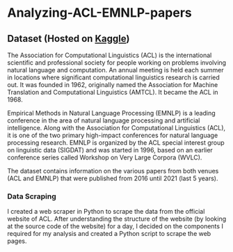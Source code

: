# Analyzing-ACL-EMNLP-papers

## Dataset (Hosted on [Kaggle]())
The Association for Computational Linguistics (ACL) is the international scientific and professional society for people working on problems involving natural language and computation. An annual meeting is held each summer in locations where significant computational linguistics research is carried out. It was founded in 1962, originally named the Association for Machine Translation and Computational Linguistics (AMTCL). It became the ACL in 1968.

Empirical Methods in Natural Language Processing (EMNLP) is a leading conference in the area of natural language processing and artificial intelligence. Along with the Association for Computational Linguistics (ACL), it is one of the two primary high-impact conferences for natural language processing research. EMNLP is organized by the ACL special interest group on linguistic data (SIGDAT) and was started in 1996, based on an earlier conference series called Workshop on Very Large Corpora (WVLC).

The dataset contains information on the various papers from both venues (ACL and EMNLP) that were published from 2016 until 2021 (last 5 years).

### Data Scraping
I created a web scraper in Python to scrape the data from the official website of ACL. After understanding the structure of the website (by looking at the source code of the website) for a day, I decided on the components I required for my analysis and created a Python script to scrape the web pages.
